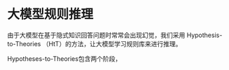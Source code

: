 # 大模型规则推理

由于大模型在基于隐式知识回答问题时常常会出现幻觉，我们采用 Hypothesis-to-Theories （HtT）的方法，让大模型学习规则库来进行推理。

Hypotheses-to-Theories包含两个阶段，